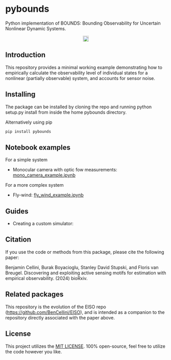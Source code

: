 # pybounds

Python implementation of BOUNDS: Bounding Observability for Uncertain Nonlinear Dynamic Systems.

<p align="center">
    <a href="https://pypi.org/project/pybounds/">
        <img src="https://badge.fury.io/py/pybounds.svg" alt="PyPI version" height="18"></a>
</p>

## Introduction

This repository provides a minimal working example demonstrating how to empirically calculate the observability level of individual states for a nonlinear (partially observable) system, and accounts for sensor noise.

## Installing

The package can be installed by cloning the repo and running python setup.py install from inside the home pybounds directory.

Alternatively using pip
```bash
pip install pybounds
```

## Notebook examples
For a simple system
*  Monocular camera with optic fow measurements: [mono_camera_example.ipynb](examples%2Fmono_camera_example.ipynb)

For a more complex system
*  Fly-wind: [fly_wind_example.ipynb](examples%2Ffly_wind_example.ipynb)

## Guides
* Creating a custom simulator: 

## Citation

If you use the code or methods from this package, please cite the following paper:

Benjamin Cellini, Burak Boyacioglu, Stanley David Stupski, and Floris van Breugel. Discovering and exploiting active sensing motifs for estimation with empirical observability. (2024) bioRxiv.

## Related packages
This repository is the evolution of the EISO repo (https://github.com/BenCellini/EISO), and is intended as a companion to the repository directly associated with the paper above.

## License

This project utilizes the [MIT LICENSE](LICENSE.txt).
100% open-source, feel free to utilize the code however you like. 
